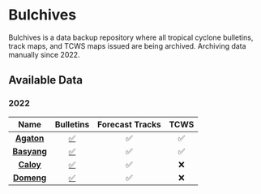 # Bulchives
Bulchives is a data backup repository where all tropical cyclone bulletins, track maps, and TCWS maps issued are being archived. Archiving data manually since 2022.

## Available Data
### 2022
| **Name** | **Bulletins** | **Forecast Tracks** | **TCWS** |
|:--------:|:-------------:|:-------------------:|:--------:|
|  **[Agaton](/2022/Agaton)**  |       [✅](/2022/Agaton/Bulletins)       |          ✅          |     ✅    |
|  **[Basyang](/2022/Basyang)** |       [✅](/2022/Basyang/Bulletins)       |          ✅          |     ✅    |
|   **[Caloy](/2022/Caloy)**  |       [✅](/2022/Caloy/Bulletins)       |          ✅          |     ❌    |
|  **[Domeng](/2022/Domeng)**  |       [✅](/2022/Domeng/Bulletins)       |          ✅          |     ❌    |
